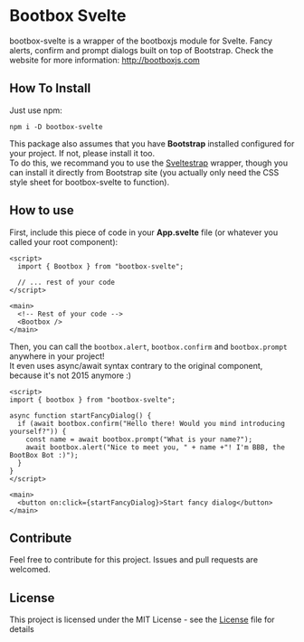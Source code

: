 # Bootbox Svelte
bootbox-svelte is a wrapper of the bootboxjs module for Svelte.
Fancy alerts, confirm and prompt dialogs built on top of Bootstrap. Check the website for more information: <http://bootboxjs.com>

## How To Install
Just use npm:
```
npm i -D bootbox-svelte
```
This package also assumes that you have **Bootstrap** installed configured for your project. If not, please install it too.  
To do this, we recommand you to use the [Sveltestrap](https://sveltestrap.js.org/) wrapper, though you can install it directly from Bootstrap site
(you actually only need the CSS style sheet for bootbox-svelte to function).

## How to use

First, include this piece of code in your **App.svelte** file (or whatever you called your root component):
```
<script>
  import { Bootbox } from "bootbox-svelte";
  
  // ... rest of your code
</script>

<main>
  <!-- Rest of your code -->
  <Bootbox />
</main>
```

Then, you can call the `bootbox.alert`, `bootbox.confirm` and `bootbox.prompt` anywhere in your project!  
It even uses async/await syntax contrary to the original component, because it's not 2015 anymore :)
```
<script>
import { bootbox } from "bootbox-svelte";

async function startFancyDialog() {
  if (await bootbox.confirm("Hello there! Would you mind introducing yourself?")) {
    const name = await bootbox.prompt("What is your name?");
    await bootbox.alert("Nice to meet you, " + name +"! I'm BBB, the BootBox Bot :)");
  }
}
</script>

<main>
  <button on:click={startFancyDialog}>Start fancy dialog</button>
</main>
```

## Contribute
Feel free to contribute for this project. Issues and pull requests are welcomed.

## License
This project is licensed under the MIT License - see the [License](https://github.com/tmalahie/bootbox-svelte/blob/main/LICENSE) file for details
